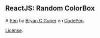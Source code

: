 ## ReactJS: Random ColorBox

A [Pen](https://codepen.io/bgoonz/pen/QWgPBvW) by [Bryan C Guner](https://codepen.io/bgoonz) on [CodePen](https://codepen.io).

[License](https://codepen.io/bgoonz/pen/QWgPBvW/license).
